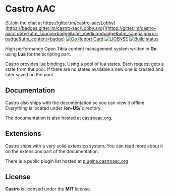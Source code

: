# Castro AAC

[![Join the chat at https://gitter.im/castro-aac/Lobby](https://badges.gitter.im/castro-aac/Lobby.svg)](https://gitter.im/castro-aac/Lobby?utm_source=badge&utm_medium=badge&utm_campaign=pr-badge&utm_content=badge)
[![Go Report Card](https://goreportcard.com/badge/github.com/Raggaer/castro)](https://goreportcard.com/report/github.com/Raggaer/castro)
[![LICENSE](https://img.shields.io/packagist/l/doctrine/orm.svg)](https://github.com/Raggaer/castro/blob/master/LICENSE)
[![Build status](https://ci.appveyor.com/api/projects/status/yhrx9l6jrbvxhw5p?svg=true)](https://ci.appveyor.com/project/Raggaer/castro)

High performance Open Tibia content management system written in **Go** using **Lua** for the scripting part.

Castro provides lua bindings. Using a pool of lua states. Each request gets a state from the pool. If there are no states available a new one is created and later saved on the pool.

## Documentation

Castro also ships with the documentation so you can view it offline. Everything is located under **/en-US/** directory.

The documentation is also hosted at [castroaac.org](https://castroaac.org).

## Extensions

Castro ships with a very solid extension system. You can read more about it on the extensions part of the documentation.

There is a public plugin list hosted at [plugins.castroaac.org](https://plugins.castroaac.org)

## License

**Castro** is licensed under the **MIT** license.

